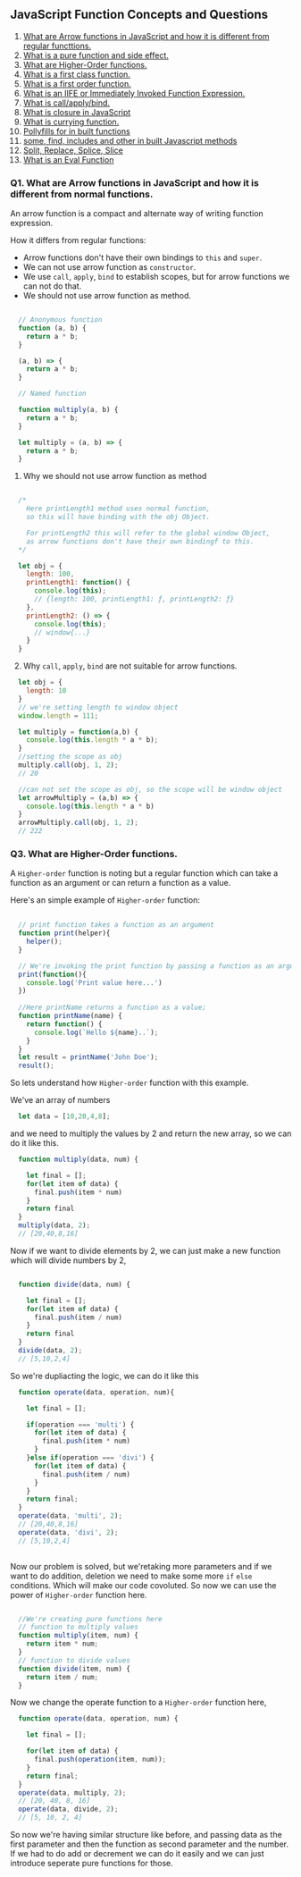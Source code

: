 
## JavaScript Function Concepts and Questions

1. [What are Arrow functions in JavaScript and how it is different from regular functtions.](#Q1)
1. [What is a pure function and side effect.](#Q2)
1. [What are Higher-Order functions.](#Q3)
1. [What is a first class function.](#Q4)
1. [What is a first order function.](#Q5)
1. [What is an IIFE or Immediately Invoked Function Expression.](#Q6)
1. [What is call/apply/bind.](#Q7)
1. [What is closure in JavaScript](#Q8)
1. [What is currying function.](#Q9)
1. [Pollyfills for in built functions](#Q10)
1. [some, find, includes and other in built Javascript methods](#Q11)
1. [Split, Replace, Splice, Slice](#Q12)
1. [What is an Eval Function](#Q13)





###  Q1. What are Arrow functions in JavaScript and how it is different from normal functions.

An arrow function is a compact and alternate way of writing function expression.

How it differs from regular functions:
- Arrow functions don't have their own bindings to `this` and `super`.
- We can not use arrow function as `constructor`.
- We use `call`, `apply`, `bind` to establish scopes, but for arrow functions we can not do that.
- We should not use arrow function as method.

```js

  // Anonymous function
  function (a, b) {
    return a * b;
  }

  (a, b) => {
    return a * b;
  }

  // Named function

  function multiply(a, b) {
    return a * b;
  }

  let multiply = (a, b) => {
    return a * b;
  }

```
1. Why we should not use arrow function as method

```js

  /*
    Here printLength1 method uses normal function, 
    so this will have binding with the obj Object.

    For printLength2 this will refer to the global window Object, 
    as arrow functions don't have their own bindingf to this.
  */

  let obj = {
    length: 100,
    printLength1: function() {
      console.log(this);
      // {length: 100, printLength1: ƒ, printLength2: ƒ}
    },
    printLength2: () => {
      console.log(this);
      // window{...}
    }
  }
```
2. Why `call`, `apply`, `bind` are not suitable for arrow functions.

```js
  let obj = {
    length: 10
  }
  // we're setting length to window object
  window.length = 111;

  let multiply = function(a,b) { 
    console.log(this.length * a * b);
  }
  //setting the scope as obj
  multiply.call(obj, 1, 2);
  // 20

  //can not set the scope as obj, so the scope will be window object
  let arrowMultiply = (a,b) => {
    console.log(this.length * a * b)
  }
  arrowMultiply.call(obj, 1, 2);
  // 222

```

<!-- ###  Q2. What is a pure function and side effect. -->

###  Q3. What are Higher-Order functions.

A `Higher-order` function is noting but a regular function which can take a function as an argument or can return a function as a value.

Here's an simple example of `Higher-order` function:

```js
  
  // print function takes a function as an argument
  function print(helper){
    helper();
  }

  // We're invoking the print function by passing a function as an argument
  print(function(){
    console.log('Print value here...')
  })
  
  //Here printName returns a function as a value;
  function printName(name) {
    return function() {
      console.log(`Hello ${name}..`);
    }
  }
  let result = printName('John Doe');
  result();


```
So lets understand how `Higher-order` function with this example.

We've an array of numbers

```js
  let data = [10,20,4,8];
```
and we need to multiply the values by 2 and return the new array, 
so we can do it like this.

```js
  function multiply(data, num) {

    let final = [];
    for(let item of data) {
      final.push(item * num)
    }
    return final
  }
  multiply(data, 2);
  // [20,40,8,16]
```
Now if we want to divide elements by 2, we can just make a new function which will divide numbers by 2,

```js

  function divide(data, num) {

    let final = [];
    for(let item of data) {
      final.push(item / num)
    }
    return final
  }
  divide(data, 2);
  // [5,10,2,4]
```
So we're dupliacting the logic, we can do it like this

```js
  function operate(data, operation, num){

    let final = [];

    if(operation === 'multi') {
      for(let item of data) {
        final.push(item * num)
      }
    }else if(operation === 'divi') {
      for(let item of data) {
        final.push(item / num)
      }
    }
    return final;
  }
  operate(data, 'multi', 2);
  // [20,40,8,16] 
  operate(data, 'divi', 2);
  // [5,10,2,4]
 
```
Now our problem is solved, but we'retaking more parameters and if we want to do addition, deletion we need to make some more `if` `else` conditions. Which will make our code covoluted. So now we can use the power of `Higher-order` function here.

```js

  //We're creating pure functions here
  // function to multiply values
  function multiply(item, num) {
    return item * num;
  }
  // function to divide values
  function divide(item, num) {
    return item / num;
  }

```
Now we change the operate function to a `Higher-order` function here,

```js
  function operate(data, operation, num) {

    let final = [];

    for(let item of data) {
      final.push(operation(item, num));
    } 
    return final;
  }
  operate(data, multiply, 2);
  // [20, 40, 8, 16]
  operate(data, divide, 2);
  // [5, 10, 2, 4]
```
So now we're having similar structure like before, and passing data as the first parameter and then the function as second parameter and the number.
If we had to do add or decrement we can do it easily and we can just introduce seperate pure functions for those. 



